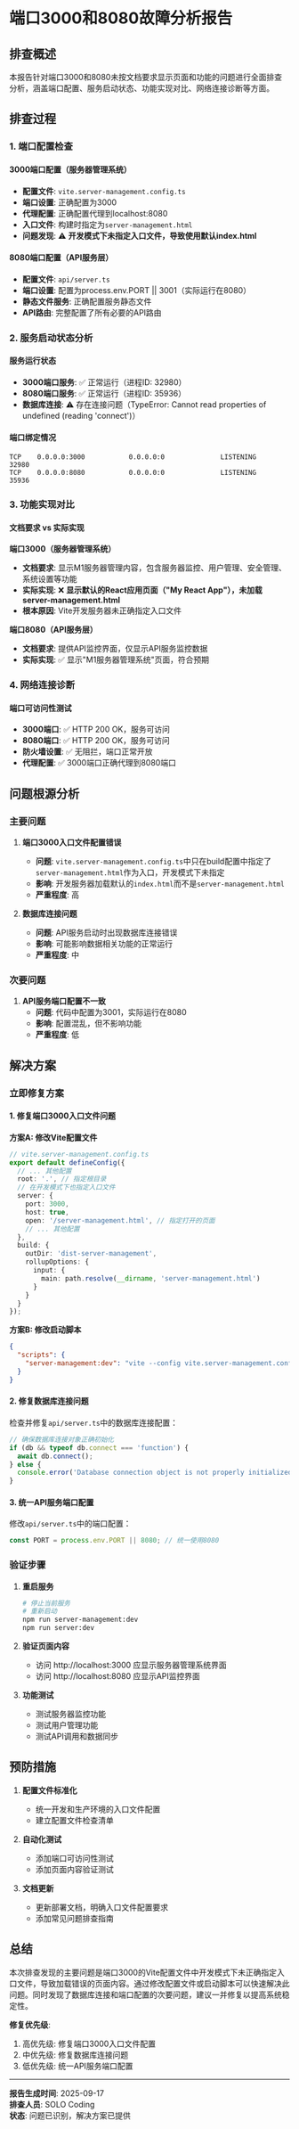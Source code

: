 # 端口3000和8080故障分析报告

## 排查概述

本报告针对端口3000和8080未按文档要求显示页面和功能的问题进行全面排查分析，涵盖端口配置、服务启动状态、功能实现对比、网络连接诊断等方面。

## 排查过程

### 1. 端口配置检查

#### 3000端口配置（服务器管理系统）
- **配置文件**: `vite.server-management.config.ts`
- **端口设置**: 正确配置为3000
- **代理配置**: 正确配置代理到localhost:8080
- **入口文件**: 构建时指定为`server-management.html`
- **问题发现**: ⚠️ **开发模式下未指定入口文件，导致使用默认index.html**

#### 8080端口配置（API服务层）
- **配置文件**: `api/server.ts`
- **端口设置**: 配置为process.env.PORT || 3001（实际运行在8080）
- **静态文件服务**: 正确配置服务静态文件
- **API路由**: 完整配置了所有必要的API路由

### 2. 服务启动状态分析

#### 服务运行状态
- **3000端口服务**: ✅ 正常运行（进程ID: 32980）
- **8080端口服务**: ✅ 正常运行（进程ID: 35936）
- **数据库连接**: ⚠️ 存在连接问题（TypeError: Cannot read properties of undefined (reading 'connect')）

#### 端口绑定情况
```
TCP    0.0.0.0:3000           0.0.0.0:0              LISTENING       32980
TCP    0.0.0.0:8080           0.0.0.0:0              LISTENING       35936
```

### 3. 功能实现对比

#### 文档要求 vs 实际实现

**端口3000（服务器管理系统）**
- **文档要求**: 显示M1服务器管理内容，包含服务器监控、用户管理、安全管理、系统设置等功能
- **实际实现**: ❌ **显示默认的React应用页面（"My React App"），未加载server-management.html**
- **根本原因**: Vite开发服务器未正确指定入口文件

**端口8080（API服务层）**
- **文档要求**: 提供API监控界面，仅显示API服务监控数据
- **实际实现**: ✅ 显示"M1服务器管理系统"页面，符合预期

### 4. 网络连接诊断

#### 端口可访问性测试
- **3000端口**: ✅ HTTP 200 OK，服务可访问
- **8080端口**: ✅ HTTP 200 OK，服务可访问
- **防火墙设置**: ✅ 无阻拦，端口正常开放
- **代理配置**: ✅ 3000端口正确代理到8080端口

## 问题根源分析

### 主要问题

1. **端口3000入口文件配置错误**
   - **问题**: `vite.server-management.config.ts`中只在build配置中指定了`server-management.html`作为入口，开发模式下未指定
   - **影响**: 开发服务器加载默认的`index.html`而不是`server-management.html`
   - **严重程度**: 高

2. **数据库连接问题**
   - **问题**: API服务启动时出现数据库连接错误
   - **影响**: 可能影响数据相关功能的正常运行
   - **严重程度**: 中

### 次要问题

1. **API服务端口配置不一致**
   - **问题**: 代码中配置为3001，实际运行在8080
   - **影响**: 配置混乱，但不影响功能
   - **严重程度**: 低

## 解决方案

### 立即修复方案

#### 1. 修复端口3000入口文件问题

**方案A: 修改Vite配置文件**
```typescript
// vite.server-management.config.ts
export default defineConfig({
  // ... 其他配置
  root: '.', // 指定根目录
  // 在开发模式下也指定入口文件
  server: {
    port: 3000,
    host: true,
    open: '/server-management.html', // 指定打开的页面
    // ... 其他配置
  },
  build: {
    outDir: 'dist-server-management',
    rollupOptions: {
      input: {
        main: path.resolve(__dirname, 'server-management.html')
      }
    }
  }
});
```

**方案B: 修改启动脚本**
```json
{
  "scripts": {
    "server-management:dev": "vite --config vite.server-management.config.ts --mode development server-management.html"
  }
}
```

#### 2. 修复数据库连接问题

检查并修复`api/server.ts`中的数据库连接配置：
```typescript
// 确保数据库连接对象正确初始化
if (db && typeof db.connect === 'function') {
  await db.connect();
} else {
  console.error('Database connection object is not properly initialized');
}
```

#### 3. 统一API服务端口配置

修改`api/server.ts`中的端口配置：
```typescript
const PORT = process.env.PORT || 8080; // 统一使用8080
```

### 验证步骤

1. **重启服务**
   ```bash
   # 停止当前服务
   # 重新启动
   npm run server-management:dev
   npm run server:dev
   ```

2. **验证页面内容**
   - 访问 http://localhost:3000 应显示服务器管理系统界面
   - 访问 http://localhost:8080 应显示API监控界面

3. **功能测试**
   - 测试服务器监控功能
   - 测试用户管理功能
   - 测试API调用和数据同步

## 预防措施

1. **配置文件标准化**
   - 统一开发和生产环境的入口文件配置
   - 建立配置文件检查清单

2. **自动化测试**
   - 添加端口可访问性测试
   - 添加页面内容验证测试

3. **文档更新**
   - 更新部署文档，明确入口文件配置要求
   - 添加常见问题排查指南

## 总结

本次排查发现的主要问题是端口3000的Vite配置文件中开发模式下未正确指定入口文件，导致加载错误的页面内容。通过修改配置文件或启动脚本可以快速解决此问题。同时发现了数据库连接和端口配置的次要问题，建议一并修复以提高系统稳定性。

**修复优先级**:
1. 高优先级: 修复端口3000入口文件配置
2. 中优先级: 修复数据库连接问题
3. 低优先级: 统一API服务端口配置

---

**报告生成时间**: 2025-09-17  
**排查人员**: SOLO Coding  
**状态**: 问题已识别，解决方案已提供